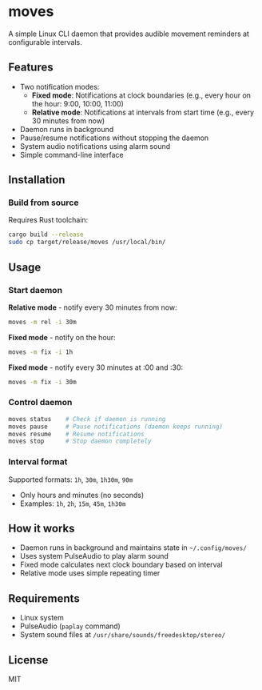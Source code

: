 # moves

A simple Linux CLI daemon that provides audible movement reminders at configurable intervals.

## Features

- Two notification modes:
  - **Fixed mode**: Notifications at clock boundaries (e.g., every hour on the hour: 9:00, 10:00, 11:00)
  - **Relative mode**: Notifications at intervals from start time (e.g., every 30 minutes from now)
- Daemon runs in background
- Pause/resume notifications without stopping the daemon
- System audio notifications using alarm sound
- Simple command-line interface

## Installation

### Build from source

Requires Rust toolchain:

```bash
cargo build --release
sudo cp target/release/moves /usr/local/bin/
```

## Usage

### Start daemon

**Relative mode** - notify every 30 minutes from now:
```bash
moves -m rel -i 30m
```

**Fixed mode** - notify on the hour:
```bash
moves -m fix -i 1h
```

**Fixed mode** - notify every 30 minutes at :00 and :30:
```bash
moves -m fix -i 30m
```

### Control daemon

```bash
moves status    # Check if daemon is running
moves pause     # Pause notifications (daemon keeps running)
moves resume    # Resume notifications
moves stop      # Stop daemon completely
```

### Interval format

Supported formats: `1h`, `30m`, `1h30m`, `90m`

- Only hours and minutes (no seconds)
- Examples: `1h`, `2h`, `15m`, `45m`, `1h30m`

## How it works

- Daemon runs in background and maintains state in `~/.config/moves/`
- Uses system PulseAudio to play alarm sound
- Fixed mode calculates next clock boundary based on interval
- Relative mode uses simple repeating timer

## Requirements

- Linux system
- PulseAudio (`paplay` command)
- System sound files at `/usr/share/sounds/freedesktop/stereo/`

## License

MIT
